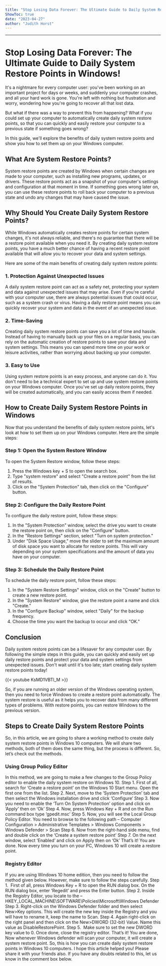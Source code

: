```yaml
---
title: "Stop Losing Data Forever: The Ultimate Guide to Daily System Restore Points in Windows!"
ShowToc: true 
date: "2023-04-27"
author: "Judith Horst"
---
```

*****
# Stop Losing Data Forever: The Ultimate Guide to Daily System Restore Points in Windows!

It's a nightmare for every computer user: you've been working on an important project for days or weeks, and suddenly your computer crashes, and all your hard work is gone. You're left with nothing but frustration and worry, wondering how you're going to recover all that lost data.

But what if there was a way to prevent this from happening? What if you could set up your computer to automatically create daily system restore points, so that you can quickly and easily restore your computer to a previous state if something goes wrong?

In this guide, we'll explore the benefits of daily system restore points and show you how to set them up on your Windows computer.

## What Are System Restore Points?

System restore points are created by Windows when certain changes are made to your computer, such as installing new programs, updates, or drivers. These restore points act as a snapshot of your computer's settings and configuration at that moment in time. If something goes wrong later on, you can use these restore points to roll back your computer to a previous state and undo any changes that may have caused the issue.

## Why Should You Create Daily System Restore Points?

While Windows automatically creates restore points for certain system changes, it's not always reliable, and there's no guarantee that there will be a restore point available when you need it. By creating daily system restore points, you have a much better chance of having a recent restore point available that will allow you to recover your data and system settings.

Here are some of the main benefits of creating daily system restore points:

### 1. Protection Against Unexpected Issues

A daily system restore point can act as a safety net, protecting your system and data against unexpected issues that may arise. Even if you're careful with your computer use, there are always potential issues that could occur, such as a system crash or virus. Having a daily restore point means you can quickly recover your system and data in the event of an unexpected issue.

### 2. Time-Saving

Creating daily system restore points can save you a lot of time and hassle. Instead of having to manually back up your files on a regular basis, you can rely on the automatic creation of restore points to save your data and system settings. This means you can spend more time on your work or leisure activities, rather than worrying about backing up your computer.

### 3. Easy to Use

Using system restore points is an easy process, and anyone can do it. You don't need to be a technical expert to set up and use system restore points on your Windows computer. Once you've set up daily restore points, they will be created automatically, and you can easily access them if needed.

## How to Create Daily System Restore Points in Windows

Now that you understand the benefits of daily system restore points, let's look at how to set them up on your Windows computer. Here are the simple steps:

### Step 1: Open the System Restore Window

To open the System Restore window, follow these steps:

1. Press the Windows key + S to open the search box.
2. Type "system restore" and select "Create a restore point" from the list of results.
3. Click on the "System Protection" tab, then click on the "Configure" button.

### Step 2: Configure the Daily Restore Point

To configure the daily restore point, follow these steps:

1. In the "System Protection" window, select the drive you want to create the restore point on, then click on the "Configure" button.
2. In the "Restore Settings" section, select "Turn on system protection."
3. Under "Disk Space Usage," move the slider to set the maximum amount of disk space you want to allocate for restore points. This will vary depending on your system specifications and the amount of data you have on your computer.

### Step 3: Schedule the Daily Restore Point

To schedule the daily restore point, follow these steps:

1. In the "System Restore Settings" window, click on the "Create" button to create a new restore point.
2. In the "System Restore" window, give the restore point a name and click "Create."
3. In the "Configure Backup" window, select "Daily" for the backup frequency.
4. Choose the time you want the backup to occur and click "OK."


## Conclusion

Daily system restore points can be a lifesaver for any computer user. By following the simple steps in this guide, you can quickly and easily set up daily restore points and protect your data and system settings from unexpected issues. Don't wait until it's too late; start creating daily system restore points today!

{{< youtube KsMD1VBTl_M >}} 



So, if you are running an older version of the Windows operating system, then you need to force Windows to create a restore point automatically. The system restore is useful as it helps you to recover data from many different types of problems. With restore points, you can restore Windows to the previous version.

 
## Steps to Create Daily System Restore Points


So, in this article, we are going to share a working method to create daily system restore points in Windows 10 computers. We will share two methods, both of them does the same thing, but the process is different. So, let’s check out the methods.

 
### Using Group Policy Editor


In this method, we are going to make a few changes to the Group Policy editor to enable the daily system restore on Windows 10.
Step 1. First of all, search for ‘Create a restore point’ on the Windows 10 Start menu. Open the first one from the list.
Step 2. Next, move to the ‘System Protection’ tab and then select the Windows installation drive and click ‘Configure’
Step 3. Now you need to enable the ‘Turn On System Protection’ option and click on ‘Apply’ then on ‘Ok’
Step 4. Now, press Windows Key + R and on the Run command box type ‘gpedit.msc’
Step 5. Now, you will see the Local Group Policy Editor. You need to browse to the following path – Computer Configuration > Administrative Templates > Windows Components > Windows Defender > Scan
Step 6. Now from the right-hand side menu, find and double click on the ‘Create a system restore point’
Step 7. On the next window, select ‘Enabled’ and click on Apply then on ‘Ok’
That’s it! You are done. Now every time you turn on your PC, Windows 10 will create a restore point.

 
### Registry Editor


If you are using Windows 10 home edition, then you need to follow the method given below. However, make sure to follow the steps carefully.
Step 1.  First of all, press Windows Key + R to open the RUN dialog box. On the RUN dialog box, enter ‘Regedit’ and press the Enter button.
Step 2. Inside the Registry Editor, you locate to the – HKEY_LOCAL_MACHINE\SOFTWARE\Policies\Microsoft\Windows Defender
Step 3. Right-click on the Windows Defender folder and then select New>Key options. This will create the new key inside the Registry and you will have to rename it, keep the name to Scan.
Step 4. Again right-click on the right panel and then click on the New>DWORD (32-bit) Value. Name this value as DisableRestorePoint.
Step 5.  Make sure to set the new DWORD key value to 0. Once done, close the registry editor.
That’s it! You are done, Now whenever Windows defender will scan your computer, it will create a system restore point.
So, this is how you can create daily system restore points in Windows 10 computers. I hope this article helped you! Please share it with your friends also. If you have any doubts related to this, let us know in the comment box below.




